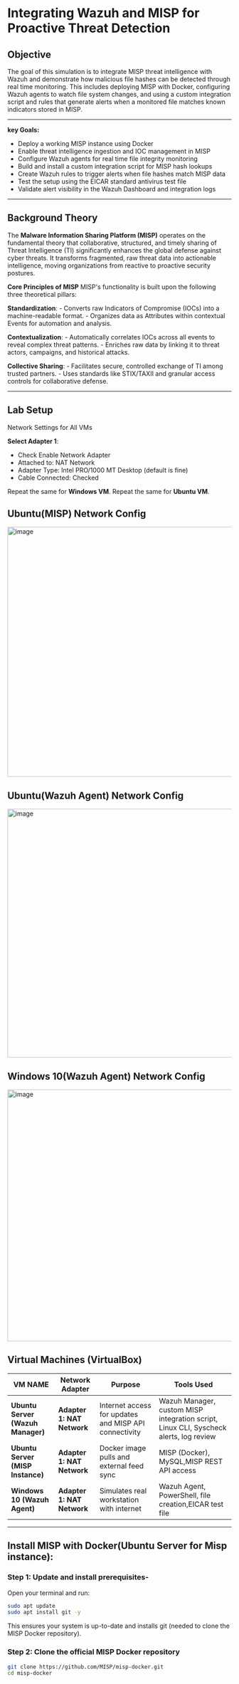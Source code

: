 # Integrating Wazuh and MISP for Proactive Threat Detection

## Objective
The goal of this simulation is to integrate MISP threat intelligence with Wazuh and demonstrate how malicious file hashes can be detected through real time monitoring. This includes deploying MISP with Docker, configuring Wazuh agents to watch file system changes, and using a custom integration script and rules that generate alerts when a monitored file matches known indicators stored in MISP.

---

**key Goals:**

  - Deploy a working MISP instance using Docker
  - Enable threat intelligence ingestion and IOC management in MISP
  - Configure Wazuh agents for real time file integrity monitoring
  - Build and install a custom integration script for MISP hash lookups
  - Create Wazuh rules to trigger alerts when file hashes match MISP data
  - Test the setup using the EICAR standard antivirus test file
  - Validate alert visibility in the Wazuh Dashboard and integration logs

---
	
## Background Theory
The **Malware Information Sharing Platform (MISP)** operates on the fundamental theory that collaborative, structured, and timely sharing of Threat Intelligence (TI) significantly enhances the global defense against cyber threats. It transforms fragmented, raw threat data into actionable intelligence, moving organizations from reactive to proactive security postures.

**Core Principles of MISP**
MISP's functionality is built upon the following three theoretical pillars:

**Standardization**:
	- Converts raw Indicators of Compromise (IOCs) into a machine-readable format.
	- Organizes data as Attributes within contextual Events for automation and analysis.

**Contextualization**:
	- Automatically correlates IOCs across all events to reveal complex threat patterns.
	- Enriches raw data by linking it to threat actors, campaigns, and historical attacks.

**Collective Sharing**:
	- Facilitates secure, controlled exchange of TI among trusted partners.
	- Uses standards like STIX/TAXII and granular access controls for collaborative defense.

---

## Lab Setup
Network Settings for All VMs

**Select Adapter 1**:

  - Check Enable Network Adapter
  - Attached to: NAT Network
  - Adapter Type: Intel PRO/1000 MT Desktop (default is fine)
  - Cable Connected: Checked

Repeat the same for **Windows VM**.
Repeat the same for **Ubuntu VM**.

## Ubuntu(MISP) Network Config
<img width="720" height="562" alt="image" src="https://github.com/user-attachments/assets/f55334b7-e52b-461f-ab13-0cd19c29fa7e" />

## Ubuntu(Wazuh Agent) Network Config
<img width="716" height="559" alt="image" src="https://github.com/user-attachments/assets/e2fa2c85-9658-47c1-98f8-e0e8fb3802a2" />

## Windows 10(Wazuh Agent) Network Config
<img width="714" height="566" alt="image" src="https://github.com/user-attachments/assets/ef3bdc2d-7eb5-4824-bf4b-cb103e6cff07" />


## Virtual Machines (VirtualBox)
| **VM NAME**  | **Network Adapter** | **Purpose** | **Tools Used** |
|---------------|-------------|---------------|---------------|
| **Ubuntu Server (Wazuh Manager)**    | **Adapter 1: NAT Network**  | Internet access for updates and MISP API connectivity  | Wazuh Manager, custom MISP integration script, Linux CLI, Syscheck alerts, log review |                
| **Ubuntu Server (MISP Instance)**    | **Adapter 1: NAT Network**   | Docker image pulls and external feed sync |MISP (Docker), MySQL,MISP REST API access |               
| **Windows 10 (Wazuh Agent)**        | **Adapter 1: NAT Network**   | Simulates real workstation with internet  | Wazuh Agent, PowerShell, file creation,EICAR test file |
            
---

## Install MISP with Docker(Ubuntu Server for Misp instance):

### Step 1: Update and install prerequisites-

Open your terminal and run:

```bash
sudo apt update
sudo apt install git -y
```
This ensures your system is up-to-date and installs git (needed to clone the MISP Docker repository).

### Step 2: Clone the official MISP Docker repository
```bash
git clone https://github.com/MISP/misp-docker.git
cd misp-docker
```


	
